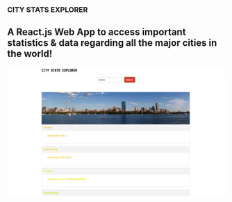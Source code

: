 ### CITY STATS EXPLORER

## A React.js Web App to access important statistics & data regarding all the major cities in the world!

![alt text](screenshot.png?raw=true "Title")
